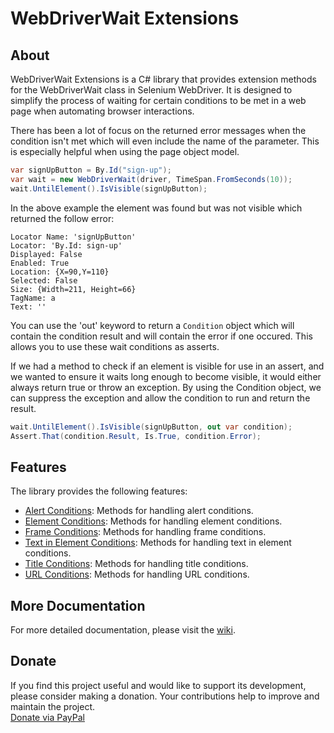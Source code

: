 ﻿# WebDriverWait Extensions

## About

WebDriverWait Extensions is a C# library that provides extension methods for the WebDriverWait class in Selenium WebDriver. It is designed to simplify the process of waiting for certain conditions to be met in a web page when automating browser interactions.

There has been a lot of focus on the returned error messages when the condition isn't met which will even include the name of the parameter. This is especially helpful when using the page object model.

```csharp
var signUpButton = By.Id("sign-up");
var wait = new WebDriverWait(driver, TimeSpan.FromSeconds(10));
wait.UntilElement().IsVisible(signUpButton);
```
In the above example the element was found but was not visible which returned the follow error:
```
Locator Name: 'signUpButton'
Locator: 'By.Id: sign-up'
Displayed: False
Enabled: True
Location: {X=90,Y=110}
Selected: False
Size: {Width=211, Height=66}
TagName: a
Text: ''
```
You can use the 'out' keyword to return a `Condition` object which will contain the condition result and will contain the 
error if one occured. This allows you to use these wait conditions as asserts.

If we had a method to check if an element is visible for use in an assert, and we wanted to ensure it waits long enough to 
become visible, it would either always return true or throw an exception. By using the Condition object, we can suppress the 
exception and allow the condition to run and return the result.
```csharp
wait.UntilElement().IsVisible(signUpButton, out var condition);
Assert.That(condition.Result, Is.True, condition.Error);
```

## Features

The library provides the following features:

- [Alert Conditions](https://github.com/domwills/WebDriverWaitExtensions/wiki/UntilAlert()): Methods for handling alert conditions.
- [Element Conditions](https://github.com/domwills/WebDriverWaitExtensions/wiki/UntilElement()): Methods for handling element conditions.
- [Frame Conditions](https://github.com/domwills/WebDriverWaitExtensions/wiki/UntilFrame()): Methods for handling frame conditions.
- [Text in Element Conditions](https://github.com/domwills/WebDriverWaitExtensions/wiki/UntilTextInElement()): Methods for handling text in element conditions.
- [Title Conditions](https://github.com/domwills/WebDriverWaitExtensions/wiki/UntilTitle()): Methods for handling title conditions.
- [URL Conditions](https://github.com/domwills/WebDriverWaitExtensions/wiki/UntilUrl()): Methods for handling URL conditions.

## More Documentation
For more detailed documentation, please visit the [wiki](https://github.com/domwills/WebDriverWaitExtensions/wiki).

## Donate
If you find this project useful and would like to support its development, please consider making a donation. 
Your contributions help to improve and maintain the project.  
[Donate via PayPal](https://paypal.me/expectedresult)